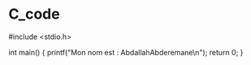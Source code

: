 # C_code
#include <stdio.h>

int main() {
  printf("Mon nom est : AbdallahAbderemane\n");
  return 0;
}

